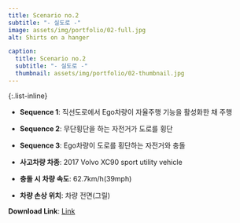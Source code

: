 ```yaml
---
title: Scenario no.2
subtitle: "- 실도로 -"
image: assets/img/portfolio/02-full.jpg
alt: Shirts on a hanger

caption:
  title: Scenario no.2
  subtitle: "- 실도로 -"
  thumbnail: assets/img/portfolio/02-thumbnail.jpg
--- 
```


{:.list-inline}
- **Sequence 1**: 직선도로에서 Ego차량이 자율주행 기능을 활성화한 채 주행
- **Sequence 2**: 무단횡단을 하는 자전거가 도로를 횡단
- **Sequence 3**: Ego차량이 도로를 횡단하는 자전거와 충돌

- **사고차량 차종**: 2017 Volvo XC90 sport utility vehicle
- **충돌 시 차량 속도**: 62.7km/h(39mph)
- **차량 손상 위치**: 차량 전면(그릴)

**Download Link**: [Link  ](https://gofile.me/5HZpx/sm2y3svV3)